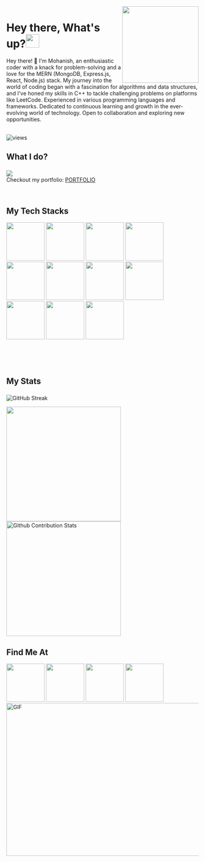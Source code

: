 <img align='right' src='https://user-images.githubusercontent.com/5713670/87202985-820dcb80-c2b6-11ea-9f56-7ec461c497c3.gif' width='200'>
<h1 align="left">Hey there, What's up?<img src="https://media.giphy.com/media/hvRJCLFzcasrR4ia7z/giphy.gif" width="35"></h1> 
Hey there! 👋 I'm Mohanish, an enthusiastic coder with a knack for problem-solving and a love for the MERN (MongoDB, Express.js, React, Node.js) stack. My journey into the world of coding began with a fascination for algorithms and data structures, and I've honed my skills in C++ to tackle challenging problems on platforms like LeetCode.
Experienced in various programming languages and frameworks. Dedicated to continuous learning and growth in the ever-evolving world of technology. Open to collaboration and exploring new opportunities.
<br> <br>
<p align="left"> <img src="https://komarev.com/ghpvc/?username=mohanishpandey&label=Profile%20views&color=0e75b6&style=flat" alt="views"/> </p>

###

<p align="left"> </p>

###

<h2 align="left">What I do?</h2>

###

<p align="left"> <a href="https://github.com/DenverCoder1/readme-typing-svg"><img src="https://readme-typing-svg.herokuapp.com?lines=Mern-Stack+Web+Developer;Graduate+Engineering+Trainee;Computer%20Science%20Subject%20Matter%20Expert%20at%20Chegg;DS%20|%20AI%20|%20ML%20Enthusiast;Always%20learning%20new%20things&width=500&height=50&font=georgia"></a>
</body>
  <br>
  Checkout my portfolio: <a href="https://portfolio-nu-ecru-70.vercel.app/"> PORTFOLIO </a></p>
  

  <br>


<h2 align="left">My Tech Stacks</h2>



<div align="left">
  <img src="https://user-images.githubusercontent.com/74038190/212257454-16e3712e-945a-4ca2-b238-408ad0bf87e6.gif" width="100">
  <img src="https://user-images.githubusercontent.com/74038190/212257460-738ff738-247f-4445-a718-cdd0ca76e2db.gif" width="100">
  <img src="https://user-images.githubusercontent.com/74038190/212257467-871d32b7-e401-42e8-a166-fcfd7baa4c6b.gif" width="100">
  <img src="https://github.com/Anmol-Baranwal/Cool-GIFs-For-GitHub/assets/74038190/1a797f46-efe4-41e6-9e75-5303e1bbcbfa" width="100">
  <img src="https://github.com/Anmol-Baranwal/Cool-GIFs-For-GitHub/assets/74038190/398b19b1-9aae-4c1f-8bc0-d172a2c08d68" width="100">
  <img src="https://github.com/Anmol-Baranwal/Cool-GIFs-For-GitHub/assets/74038190/29fd6286-4e7b-4d6c-818f-c4765d5e39a9" width="100">
  <img src="https://github.com/Anmol-Baranwal/Cool-GIFs-For-GitHub/assets/74038190/67f477ed-6624-42da-99f0-1a7b1a16eecb" width="100">
  <img src="https://user-images.githubusercontent.com/74038190/212257472-08e52665-c503-4bd9-aa20-f5a4dae769b5.gif" width="100">
  <img src="https://user-images.githubusercontent.com/74038190/212281775-b468df30-4edc-4bf8-a4ee-f52e1aaddc86.gif" width="100">
   <img src="https://user-images.githubusercontent.com/74038190/212257468-1e9a91f1-b626-4baa-b15d-5c385dfa7ed2.gif" width="100">
  <img src="https://user-images.githubusercontent.com/74038190/212257465-7ce8d493-cac5-494e-982a-5a9deb852c4b.gif" width="100">
 
  
  <br>  <br>  <br>  

<h2 align="left">My Stats</h2>

###
 
 ![GitHub Streak](https://github-readme-streak-stats.herokuapp.com?user=mohanishpandey&date_format=j%20M%5B%20Y%5D&background=000000&border=7536B2&stroke=9243DD&ring=89502D&fire=FF9554&currStreakNum=D280FF&sideNums=BC52FF&currStreakLabel=64EAE2&sideLabels=48A8A2&dates=A42EE5)
 
 <img height = "300px" src = "https://github-readme-stats.vercel.app/api/top-langs/?username=mohanishpandey&langs_count=5"/>
 
 <img  height = "300px"   alt="Github Contribution Stats"  src="https://github-contribution-stats.vercel.app/api/?username=mohanishpandey"/>
 
  
<h2 align="left">Find Me At</h2>

<img src="https://user-images.githubusercontent.com/74038190/235294007-de441046-823e-4eff-89bf-d4df52858b65.gif" width="100">
<img src="https://user-images.githubusercontent.com/74038190/235294011-b8074c31-9097-4a65-a594-4151b58743a8.gif" width="100">
<img src="https://user-images.githubusercontent.com/74038190/235294012-0a55e343-37ad-4b0f-924f-c8431d9d2483.gif" width="100">
<img src="https://user-images.githubusercontent.com/74038190/235294013-a33e5c43-a01c-43f6-b44d-a406d8b4ab75.gif" width="100"><br>
<img  align="center" alt="GIF" width="700px" height="400px" src="https://miro.medium.com/max/875/1*Urc28sbnORGOW5oyohQ06g.gif" />


  

</div>



        
      
